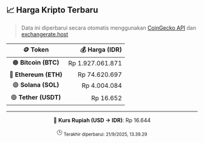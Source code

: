 

<!-- HARGA_KRIPTO -->
## 📈 Harga Kripto Terbaru

> Data ini diperbarui secara otomatis menggunakan [CoinGecko API](https://www.coingecko.com/) dan [exchangerate.host](https://exchangerate.host/)

<div align="center">

| 🪙 Token | 💰 Harga (IDR) |
|:------:|---------------:|
| 🟠 **Bitcoin (BTC)**   | Rp 1.927.061.871 |
| 🔵 **Ethereum (ETH)**  | Rp 74.620.697 |
| 🟣 **Solana (SOL)**    | Rp 4.004.084 |
| 🟢 **Tether (USDT)**   | Rp 16.652 |

---

💱 **Kurs Rupiah (USD → IDR)**: Rp 16.644

🕒 <sub>Terakhir diperbarui: 21/9/2025, 13.39.29</sub>

</div>
<!-- /HARGA_KRIPTO -->